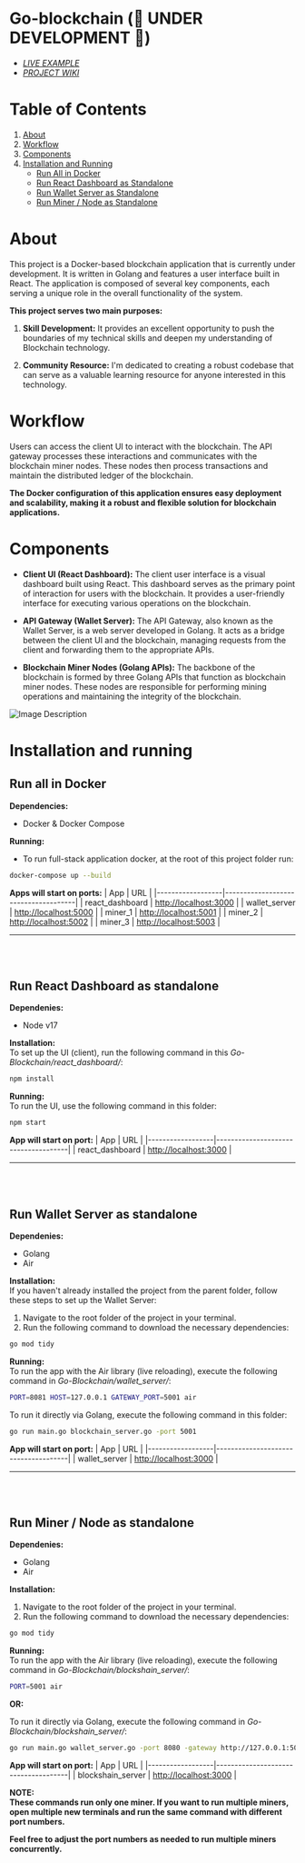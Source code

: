 
# Go-blockchain (🚧 UNDER DEVELOPMENT 🚧)
- [*LIVE EXAMPLE*](https://elarsaks.github.io/Go-blockchain/)
- [*PROJECT WIKI*](https://github.com/elarsaks/Go-blockchain/wiki) 


# Table of Contents
1. [About](#about)
2. [Workflow](#workflow)
3. [Components](#components)
4. [Installation and Running](#installation-and-running)
   - [Run All in Docker](#run-all-in-docker)
   - [Run React Dashboard as Standalone](#run-react-dashboard-as-standalone)
   - [Run Wallet Server as Standalone](#run-wallet-server-as-standalone)
   - [Run Miner / Node as Standalone](#run-miner--node-as-standalone)

# About  
This project is a Docker-based blockchain application that is currently under development. It is written in Golang and features a user interface built in React. The application is composed of several key components, each serving a unique role in the overall functionality of the system.

**This project serves two main purposes:**

1. **Skill Development:** It provides an excellent opportunity to push the boundaries of my technical skills and deepen my understanding of Blockchain technology.

2. **Community Resource:** I'm dedicated to creating a robust codebase that can serve as a valuable learning resource for anyone interested in this technology.


# Workflow
Users can access the client UI to interact with the blockchain. The API gateway processes these interactions and communicates with the blockchain miner nodes. These nodes then process transactions and maintain the distributed ledger of the blockchain.

**The Docker configuration of this application ensures easy deployment and scalability, making it a robust and flexible solution for blockchain applications.**


# Components
- **Client UI (React Dashboard):** The client user interface is a visual dashboard built using React. This dashboard serves as the primary point of interaction for users with the blockchain. It provides a user-friendly interface for executing various operations on the blockchain.

- **API Gateway (Wallet Server):** The API Gateway, also known as the Wallet Server, is a web server developed in Golang. It acts as a bridge between the client UI and the blockchain, managing requests from the client and forwarding them to the appropriate APIs.

- **Blockchain Miner Nodes (Golang APIs):** The backbone of the blockchain is formed by three Golang APIs that function as blockchain miner nodes. These nodes are responsible for performing mining operations and maintaining the integrity of the blockchain.

<img src="https://saks.digital/wp-content/uploads/2023/07/some.png" alt="Image Description" />

# Installation and running

## Run all in Docker
**Dependencies:**  
- Docker & Docker Compose  

**Running:**  
- To run full-stack application  docker, at the root of this project folder run:
```bash
docker-compose up --build
```

**Apps will start on ports:**
| App              | URL                                 |
|------------------|-------------------------------------|
| react_dashboard | [http://localhost:3000](http://localhost:3000) |
| wallet_server   | [http://localhost:5000](http://localhost:5000) |
| miner_1         | [http://localhost:5001](http://localhost:5001) |
| miner_2         | [http://localhost:5002](http://localhost:5002) |
| miner_3         | [http://localhost:5003](http://localhost:5003) |

---
<br></br>
## Run React Dashboard as standalone 
**Dependenies:**    
- Node v17  

**Installation:**  
To set up the UI (client), run the following command in this *Go-Blockchain/react_dashboard/*:
```bash
npm install
```

**Running:**  
To run the UI, use the following command in this folder:
```bash
npm start
```

**App will start on port:**
| App              | URL                                 |
|------------------|-------------------------------------|
| react_dashboard | [http://localhost:3000](http://localhost:3000) |


---
<br></br>
## Run Wallet Server as standalone
**Dependenies:**  
- Golang
- Air  

**Installation:**  
If you haven't already installed the project from the parent folder, follow these steps to set up the Wallet Server:
1. Navigate to the root folder of the project in your terminal.
2. Run the following command to download the necessary dependencies:
```bash
go mod tidy
```

**Running:**  
To run the app with the Air library (live reloading), execute the following command in *Go-Blockchain/wallet_server/*:
```bash
PORT=8081 HOST=127.0.0.1 GATEWAY_PORT=5001 air
```
To run it directly via Golang, execute the following command in this folder:
```bash
go run main.go blockchain_server.go -port 5001
```
**App will start on port:**
| App              | URL                                 |
|------------------|-------------------------------------|
| wallet_server | [http://localhost:3000](http://localhost:3000) |

---
<br></br>
## Run Miner / Node as standalone
**Dependenies:**  
- Golang
- Air  

**Installation:**  
1. Navigate to the root folder of the project in your terminal.
2. Run the following command to download the necessary dependencies:
```bash
go mod tidy
```

**Running:**  
To run the app with the Air library (live reloading), execute the following command in *Go-Blockchain/blockshain_server/*:
```bash
PORT=5001 air
```

**OR:**  

To run it directly via Golang, execute the following command in *Go-Blockchain/blockshain_server/*:
```bash
go run main.go wallet_server.go -port 8080 -gateway http://127.0.0.1:5001
```

**App will start on port:**
| App              | URL                                 |
|------------------|-------------------------------------|
| blockshain_server | [http://localhost:3000](http://localhost:3000) |

**NOTE:**  
**These commands run only one miner. If you want to run multiple miners, open multiple new terminals and run the same command with different port numbers.**

**Feel free to adjust the port numbers as needed to run multiple miners concurrently.**




